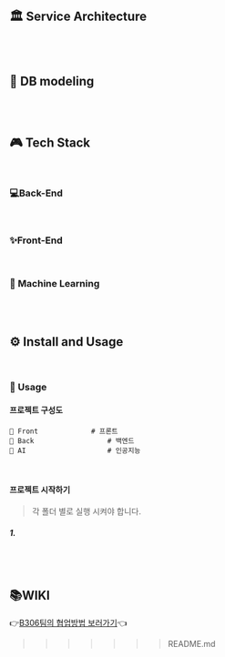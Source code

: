 
</br>

## 🏛 Service Architecture

</br>

</br>

## 💾 DB modeling

</br>

</br>

## 🎮 Tech Stack

</br>

### 💻Back-End

</br>

### ✨Front-End

</br>

### 👾 Machine Learning

</br>

</br>

## ⚙️ Install and Usage

</br>

### 🔨 Usage

#### 프로젝트 구성도

```
📁 Front				# 프론트 
📁 Back					# 백엔드 
📁 AI					# 인공지능
```

</br>

#### 프로젝트 시작하기

> 각 폴더 별로 실행 시켜야 합니다.

##### 1.

</br>

</br>

## 📚WIKI
👉[B306팀의 협업방법 보러가기](https://lab.ssafy.com/s05-ai-image/S05P21B306/-/wikis/home)👈
>>>>>>> README.md
